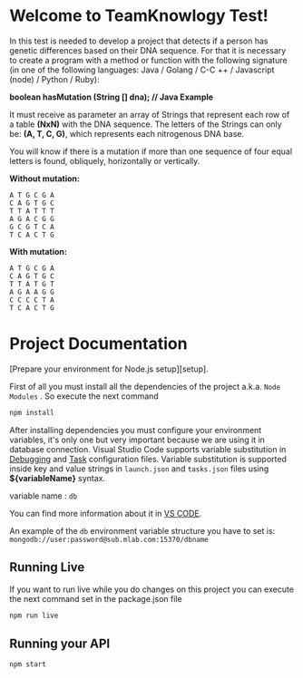 # Welcome to TeamKnowlogy Test!

In this test is needed to develop a project that detects if a person has genetic differences based on their DNA sequence. For that it is necessary to create a program with a method or function with the following signature (in one of the following languages: Java / Golang / C-C ++ / Javascript (node) / Python / Ruby):

**boolean hasMutation (String [] dna); // Java Example**

It must receive as parameter an array of Strings that represent each row of a table **(NxN)** with the DNA sequence. The letters of the Strings can only be: **(A, T, C, G)**, which represents each nitrogenous DNA base.

You will know if there is a mutation if more than one sequence of four equal letters is found, obliquely, horizontally or vertically.

**Without mutation:**
```
A T G C G A
C A G T G C
T T A T T T
A G A C G G
G C G T C A
T C A C T G
```
**With mutation:**
```
A T G C G A
C A G T G C
T T A T G T
A G A A G G
C C C C T A
T C A C T G
```

# Project Documentation

[Prepare your environment for Node.js setup][setup].

First of all you must install all the dependencies of the project a.k.a. `Node Modules` . So execute the next command

```sh
npm install
``` 
After installing dependencies you must configure your environment variables,  it's only one but very important because we are using it in database connection. 
Visual Studio Code supports variable substitution in [Debugging](https://code.visualstudio.com/docs/editor/debugging) and [Task](https://code.visualstudio.com/docs/editor/tasks) configuration files. Variable substitution is supported inside key and value strings in `launch.json` and `tasks.json` files using **${variableName}** syntax. 

variable name : `db`

You can find more information about it in [VS CODE](https://code.visualstudio.com/docs/editor/variables-reference).

An example of the `db` environment variable  structure you have to set is:
`mongodb://user:password@sub.mlab.com:15370/dbname`


## Running Live
If you want to run live while you do changes on this project you can execute the next command set in the package.json file 

```sh
npm run live
```

## Running your API
```sh
npm start
```